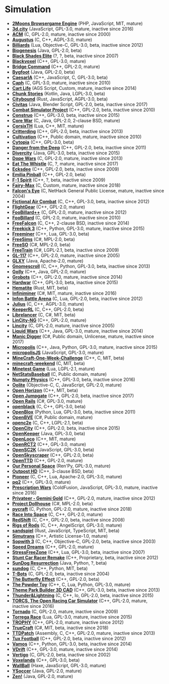 [comment]: # (autogenerated content, do not edit)
# Simulation

- **[2Moons Browsergame Engine](../2moons_browsergame_engine.md)** (PHP, JavaScript, MIT, mature)
- **[3d.city](../3dcity.md)** (JavaScript, GPL-3.0, mature, inactive since 2016)
- **[ACM](../acm.md)** (C, GPL-2.0, mature, inactive since 2000)
- **[Augustus](../augustus.md)** (C, C++, AGPL-3.0, mature)
- **[Billiards](../billiards.md)** (Lua, Objective-C, GPL-3.0, beta, inactive since 2012)
- **[Biogenesis](../biogenesis.md)** (Java, GPL-2.0, beta)
- **[Black Shades Elite](../black_shades_elite.md)** (?, ?, beta, inactive since 2007)
- **[Blackvoxel](../blackvoxel.md)** (C++, GPL-3.0, mature)
- **[Bridge Command](../bridge_command.md)** (C++, GPL-2.0, mature)
- **[Bygfoot](../bygfoot.md)** (Java, GPL-2.0, beta)
- **[CaesarIA](../caesaria.md)** (C++, JavaScript, C, GPL-3.0, beta)
- **[Caph](../caph.md)** (C, GPL-3.0, mature, inactive since 2010)
- **[Cart Life](../cart_life.md)** (AGS Script, Custom, mature, inactive since 2014)
- **[Chunk Stories](../chunk_stories.md)** (Kotlin, Java, LGPL-3.0, beta)
- **[Citybound](../citybound.md)** (Rust, JavaScript, AGPL-3.0, beta)
- **[Civitas](../civitas.md)** (Java, Blender Script, GPL-2.0, beta, inactive since 2017)
- **[Combat Simulator Project](../combat_simulator_project.md)** (C++, GPL-2.0, beta, inactive since 2010)
- **[Construo](../construo.md)** (C++, GPL-3.0, beta, inactive since 2015)
- **[Core War](../core_war.md)** (C, Java, GPL-2.0, 2-clause BSD, mature)
- **[CorsixTH](../corsixth.md)** (Lua, C++, MIT, mature)
- **[Critterding](../critterding.md)** (C++, GPL-2.0, beta, inactive since 2013)
- **[Cultivation](../cultivation.md)** (C++, Public domain, mature, inactive since 2010)
- **[Cytopia](../cytopia.md)** (C++, GPL-3.0, beta)
- **[Danger from the Deep](../danger_from_the_deep.md)** (C++, GPL-2.0, beta, inactive since 2011)
- **[Divercity](../divercity.md)** (Java, GPL-3.0, beta, inactive since 2015)
- **[Dope Wars](../dope_wars.md)** (C, GPL-2.0, mature, inactive since 2013)
- **[Eat The Whistle](../eat_the_whistle.md)** (C, ?, mature, inactive since 2017)
- **[Ecksdee](../ecksdee.md)** (C++, GPL-2.0, beta, inactive since 2009)
- **[Emilia Pinball](../emilia_pinball.md)** (C++, GPL-2.0, beta)
- **[F-1 Spirit](../f-1_spirit.md)** (C++, ?, beta, inactive since 2009)
- **[Fairy-Max](../fairy-max.md)** (C, Custom, mature, inactive since 2018)
- **[Falcon's Eye](../falcons_eye.md)** (C, NetHack General Public License, mature, inactive since 2004)
- **[Fictional Air Combat](../fictional_air_combat.md)** (C, C++, GPL-3.0, beta, inactive since 2012)
- **[FlightGear](../flightgear.md)** (C++, GPL-2.0, mature)
- **[FooBillard++](../foobillard++.md)** (C, GPL-2.0, mature, inactive since 2012)
- **[FooBillard](../foobillard.md)** (C, GPL-2.0, mature, inactive since 2010)
- **[FreeFalcon](../freefalcon.md)** (C, C++, 2-clause BSD, inactive since 2014)
- **[Freekick 3](../freekick_3.md)** (C++, Python, GPL-3.0, mature, inactive since 2015)
- **[Freeminer](../freeminer.md)** (C++, Lua, GPL-3.0, beta)
- **[FreeSims](../freesims.md)** (C#, MPL-2.0, beta)
- **[FreeSO](../freeso.md)** (C#, MPL-2.0, beta)
- **[FreeTrain](../freetrain.md)** (C#, LGPL-2.1, beta, inactive since 2009)
- **[GL-117](../gl-117.md)** (C++, GPL-2.0, mature, inactive since 2005)
- **[GLXY](../glxy.md)** (Java, Apache-2.0, mature)
- **[Gnomescroll](../gnomescroll.md)** (C, C++, Python, GPL-3.0, beta, inactive since 2013)
- **[Golly](../golly.md)** (C++, Java, GPL-2.0, mature)
- **[Grobots](../grobots.md)** (C++, GPL-2.0, mature, inactive since 2014)
- **[Hardwar](../hardwar.md)** (C++, GPL-3.0, beta, inactive since 2015)
- **[Hematite](../hematite.md)** (Rust, MIT, beta)
- **[Infiniminer](../infiniminer.md)** (C#, MIT, mature, inactive since 2016)
- **[Infon Battle Arena](../infon_battle_arena.md)** (C, Lua, GPL-2.0, beta, inactive since 2012)
- **[Julius](../julius.md)** (C, C++, AGPL-3.0, mature)
- **[KeeperRL](../keeperrl.md)** (C, C++, GPL-2.0, beta)
- **[Librelancer](../librelancer.md)** (C, C#, MIT, beta)
- **[LinCity-NG](../lincity-ng.md)** (C++, GPL-2.0, mature)
- **[Lincity](../lincity.md)** (C, GPL-2.0, mature, inactive since 2005)
- **[Liquid Wars](../liquid_wars.md)** (C++, Java, GPL-3.0, mature, inactive since 2014)
- **[Manic Digger](../manic_digger.md)** (C#, Public domain, Unlicense, mature, inactive since 2017)
- **[Micropolis](../micropolis.md)** (C++, Java, Python, GPL-3.0, mature, inactive since 2015)
- **[micropolisJS](../micropolisjs.md)** (JavaScript, GPL-3.0, mature)
- **[MineCraft-One-Week-Challenge](../minecraft-one-week-challenge.md)** (C++, C, MIT, beta)
- **[minecraft-weekend](../minecraft-weekend.md)** (C, MIT, beta)
- **[Minetest Game](../minetest_game.md)** (Lua, LGPL-2.1, mature)
- **[NetStatsBaseball](../netstatsbaseball.md)** (C, Public domain, mature)
- **[Numpty Physics](../numpty_physics.md)** (C++, GPL-3.0, beta, inactive since 2016)
- **[Oolite](../oolite.md)** (Objective-C, C, JavaScript, GPL-2.0, mature)
- **[Open Horizon](../open_horizon.md)** (C++, MIT, beta)
- **[Open Jumpgate](../open_jumpgate.md)** (C++, GPL-2.0, beta, inactive since 2017)
- **[Open Rails](../open_rails.md)** (C#, GPL-3.0, mature)
- **[openblack](../openblack.md)** (C, C++, GPL-3.0, beta)
- **[OpenBlox](../openblox.md)** (Python, Lua, GPL-3.0, beta, inactive since 2011)
- **[OpenBVE](../openbve.md)** (C#, Public domain, mature)
- **[openc2e](../openc2e.md)** (C, C++, LGPL-2.1, beta)
- **[OpenCity](../opencity.md)** (C++, GPL-2.0, beta, inactive since 2015)
- **[OpenKeeper](../openkeeper.md)** (Java, GPL-3.0, beta)
- **[OpenLoco](../openloco.md)** (C++, MIT, mature)
- **[OpenRCT2](../openrct2.md)** (C++, GPL-3.0, mature)
- **[OpenSC2K](../opensc2k.md)** (JavaScript, GPL-3.0, beta)
- **[OpenSkyscraper](../openskyscraper.md)** (C++, GPL-2.0, beta)
- **[OpenTTD](../openttd.md)** (C++, GPL-2.0, mature)
- **[Our Personal Space](../our_personal_space.md)** (Ren'Py, GPL-3.0, mature)
- **[Outpost HD](../outpost_hd.md)** (C++, 3-clause BSD, beta)
- **[Pioneer](../pioneer.md)** (C, C++, Lua, Apache-2.0, GPL-3.0, mature)
- **[pq2](../pq2.md)** (C++, GPL-3.0, mature)
- **[Prescription Wars](../prescription_wars.md)** (ColdFusion, JavaScript, GPL-3.0, mature, inactive since 2016)
- **[Privateer - Gemini Gold](../privateer-gemini_gold.md)** (C++, GPL-2.0, mature, inactive since 2012)
- **[Project Dollhouse](../project_dollhouse.md)** (C#, MPL-2.0, beta)
- **[pycraft](../pycraft.md)** (C, Python, GPL-2.0, mature, inactive since 2018)
- **[Race Into Space](../race_into_space.md)** (C, C++, GPL-2.0, mature)
- **[RedShift](../redshift.md)** (C, C++, GPL-2.0, beta, inactive since 2008)
- **[Rigs of Rods](../rigs_of_rods.md)** (C, C++, AngelScript, GPL-3.0, mature)
- **[sandspiel](../sandspiel.md)** (Rust, JavaScript, TypeScript, MIT, beta)
- **[Simutrans](../simutrans.md)** (C++, Artistic License-1.0, mature)
- **[Sopwith 3](../sopwith_3.md)** (C, C++, Objective-C, GPL-2.0, beta, inactive since 2003)
- **[Speed Dreams](../speed_dreams.md)** (C++, GPL-2.0, mature)
- **[StressFreeZone](../stressfreezone.md)** (C++, Lua, GPL-3.0, beta, inactive since 2007)
- **[Stunt Car Racer Remake](../stunt_car_racer_remake.md)** (C++, Proprietary, beta, inactive since 2012)
- **[SunDog Resurrection](../sundog_resurrection.md)** (Java, Python, ?, beta)
- **[sundog](../sundog.md)** (C, C++, Python, MIT, beta)
- **[T-Bots](../t-bots.md)** (C, GPL-2.0, beta, inactive since 2004)
- **[The Butterfly Effect](../the_butterfly_effect.md)** (C++, GPL-2.0, beta)
- **[The Powder Toy](../the_powder_toy.md)** (C++, C, Lua, Python, GPL-3.0, mature)
- **[Theme Park Builder 3D CAD](../theme_park_builder_3d_cad.md)** (C++, GPL-3.0, beta, inactive since 2013)
- **[Thunder&Lightning](../thunderlightning.md)** (C, C++, Io, GPL-2.0, beta, inactive since 2015)
- **[TORCS, The Open Racing Car Simulator](../torcs_the_open_racing_car_simulator.md)** (C++, GPL-2.0, mature, inactive since 2016)
- **[Tornado](../tornado.md)** (C, GPL-2.0, mature, inactive since 2009)
- **[Torrega Race](../torrega_race.md)** (Lua, GPL-3.0, mature, inactive since 2015)
- **[TROPHY](../trophy.md)** (C++, GPL-2.0, mature, inactive since 2012)
- **[TrueCraft](../truecraft.md)** (C#, MIT, beta, inactive since 2018)
- **[TTDPatch](../ttdpatch.md)** (Assembly, C, C++, GPL-2.0, mature, inactive since 2013)
- **[Tux Football](../tux_football.md)** (C++, GPL-2.0, beta, inactive since 2012)
- **[Vamos](../vamos.md)** (C++, Python, GPL-3.0, beta, inactive since 2014)
- **[VDrift](../vdrift.md)** (C++, GPL-3.0, mature, inactive since 2014)
- **[Vertigo](../vertigo.md)** (C, GPL-2.0, beta, inactive since 2002)
- **[Voxelands](../voxelands.md)** (C++, GPL-3.0, beta)
- **[WallBall](../wallball.md)** (Haxe, JavaScript, GPL-3.0, mature)
- **[YSoccer](../ysoccer.md)** (Java, GPL-2.0, mature)
- **[Zen!](../zen.md)** (Java, GPL-2.0, mature)